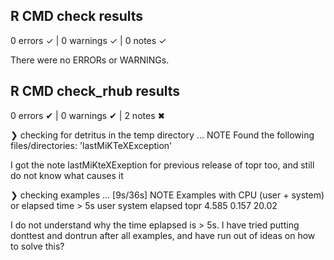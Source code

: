 ## R CMD check results

0 errors ✓ | 0 warnings ✓ | 0 notes ✓

There were no ERRORs or WARNINGs. 


## R CMD check_rhub results

0 errors ✔ | 0 warnings ✔ | 2 notes ✖

❯ checking for detritus in the temp directory ... NOTE
  Found the following files/directories:
    'lastMiKTeXException'

I got the note lastMiKteXExeption for previous release of topr too, and still do not know what causes it

❯ checking examples ... [9s/36s] NOTE
Examples with CPU (user + system) or elapsed time > 5s
      user system elapsed
topr 4.585  0.157   20.02

I do not understand why the time eplapsed is > 5s. I have tried putting donttest and dontrun after all examples, and have run out of ideas on how to solve this?  